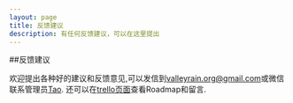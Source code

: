 ```yaml
---
layout: page 
title: 反馈建议 
description: 有任何反馈建议，可以在这里提出
---
```


##反馈建议

欢迎提出各种好的建议和反馈意见,可以发信到[valleyrain.org@gmail.com](mailto:valleyrain.org@gmail.com)或微信联系管理员[Tao](http://weixin.qq.com/r/SH-27I3EjgDxrRmN9ypa). 还可以在[trello页面](https://trello.com/b/4RTmf30J/roadmap)查看Roadmap和留言.
